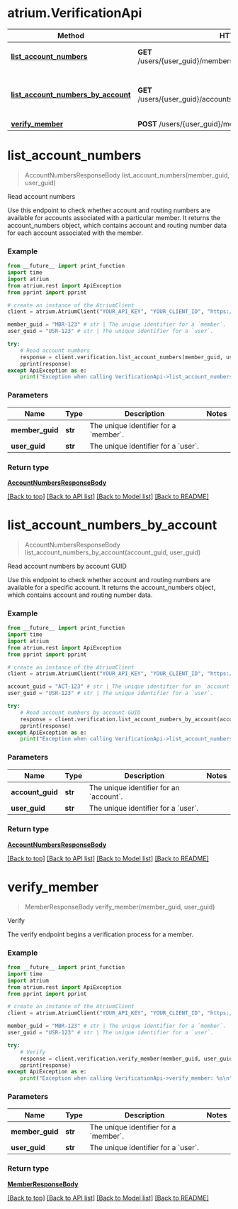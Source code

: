 # atrium.VerificationApi

Method | HTTP request | Description
------------- | ------------- | -------------
[**list_account_numbers**](VerificationApi.md#list_account_numbers) | **GET** /users/{user_guid}/members/{member_guid}/account_numbers | Read account numbers
[**list_account_numbers_by_account**](VerificationApi.md#list_account_numbers_by_account) | **GET** /users/{user_guid}/accounts/{account_guid}/account_numbers | Read account numbers by account GUID
[**verify_member**](VerificationApi.md#verify_member) | **POST** /users/{user_guid}/members/{member_guid}/verify | Verify


# **list_account_numbers**
> AccountNumbersResponseBody list_account_numbers(member_guid, user_guid)

Read account numbers

Use this endpoint to check whether account and routing numbers are available for accounts associated with a particular member. It returns the account_numbers object, which contains account and routing number data for each account associated with the member.

### Example
```python
from __future__ import print_function
import time
import atrium
from atrium.rest import ApiException
from pprint import pprint

# create an instance of the AtriumClient
client = atrium.AtriumClient("YOUR_API_KEY", "YOUR_CLIENT_ID", "https://vestibule.mx.com")

member_guid = "MBR-123" # str | The unique identifier for a `member`.
user_guid = "USR-123" # str | The unique identifier for a `user`.

try:
    # Read account numbers
    response = client.verification.list_account_numbers(member_guid, user_guid)
    pprint(response)
except ApiException as e:
    print("Exception when calling VerificationApi->list_account_numbers: %s\n" % e)
```

### Parameters

Name | Type | Description  | Notes
------------- | ------------- | ------------- | -------------
 **member_guid** | **str**| The unique identifier for a &#x60;member&#x60;. | 
 **user_guid** | **str**| The unique identifier for a &#x60;user&#x60;. | 

### Return type

[**AccountNumbersResponseBody**](AccountNumbersResponseBody.md)

[[Back to top]](#) [[Back to API list]](../README.md#documentation-for-api-endpoints) [[Back to Model list]](../README.md#documentation-for-models) [[Back to README]](../README.md)

# **list_account_numbers_by_account**
> AccountNumbersResponseBody list_account_numbers_by_account(account_guid, user_guid)

Read account numbers by account GUID

Use this endpoint to check whether account and routing numbers are available for a specific account. It returns the account_numbers object, which contains account and routing number data.

### Example
```python
from __future__ import print_function
import time
import atrium
from atrium.rest import ApiException
from pprint import pprint

# create an instance of the AtriumClient
client = atrium.AtriumClient("YOUR_API_KEY", "YOUR_CLIENT_ID", "https://vestibule.mx.com")

account_guid = "ACT-123" # str | The unique identifier for an `account`.
user_guid = "USR-123" # str | The unique identifier for a `user`.

try:
    # Read account numbers by account GUID
    response = client.verification.list_account_numbers_by_account(account_guid, user_guid)
    pprint(response)
except ApiException as e:
    print("Exception when calling VerificationApi->list_account_numbers_by_account: %s\n" % e)
```

### Parameters

Name | Type | Description  | Notes
------------- | ------------- | ------------- | -------------
 **account_guid** | **str**| The unique identifier for an &#x60;account&#x60;. | 
 **user_guid** | **str**| The unique identifier for a &#x60;user&#x60;. | 

### Return type

[**AccountNumbersResponseBody**](AccountNumbersResponseBody.md)

[[Back to top]](#) [[Back to API list]](../README.md#documentation-for-api-endpoints) [[Back to Model list]](../README.md#documentation-for-models) [[Back to README]](../README.md)

# **verify_member**
> MemberResponseBody verify_member(member_guid, user_guid)

Verify

The verify endpoint begins a verification process for a member.

### Example
```python
from __future__ import print_function
import time
import atrium
from atrium.rest import ApiException
from pprint import pprint

# create an instance of the AtriumClient
client = atrium.AtriumClient("YOUR_API_KEY", "YOUR_CLIENT_ID", "https://vestibule.mx.com")

member_guid = "MBR-123" # str | The unique identifier for a `member`.
user_guid = "USR-123" # str | The unique identifier for a `user`.

try:
    # Verify
    response = client.verification.verify_member(member_guid, user_guid)
    pprint(response)
except ApiException as e:
    print("Exception when calling VerificationApi->verify_member: %s\n" % e)
```

### Parameters

Name | Type | Description  | Notes
------------- | ------------- | ------------- | -------------
 **member_guid** | **str**| The unique identifier for a &#x60;member&#x60;. | 
 **user_guid** | **str**| The unique identifier for a &#x60;user&#x60;. | 

### Return type

[**MemberResponseBody**](MemberResponseBody.md)

[[Back to top]](#) [[Back to API list]](../README.md#documentation-for-api-endpoints) [[Back to Model list]](../README.md#documentation-for-models) [[Back to README]](../README.md)

